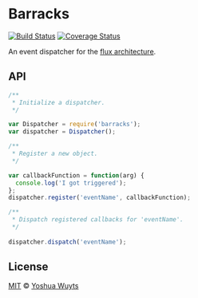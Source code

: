 # Barracks

[![Build Status](https://travis-ci.org/yoshuawuyts/barracks.svg)](https://travis-ci.org/yoshuawuyts/barracks)
[![Coverage Status](https://coveralls.io/repos/yoshuawuyts/barracks/badge.png?branch=master)](https://coveralls.io/r/yoshuawuyts/barracks?branch=master)

An event dispatcher for the [flux architecture](http://facebook.github.io/react/blog/2014/05/06/flux.html).

## API
````js
/**
 * Initialize a dispatcher.
 */

var Dispatcher = require('barracks');
var dispatcher = Dispatcher();

/**
 * Register a new object.
 */

var callbackFunction = function(arg) {
  console.log('I got triggered');
};
dispatcher.register('eventName', callbackFunction);

/**
 * Dispatch registered callbacks for 'eventName'.
 */
 
dispatcher.dispatch('eventName');
````

## License
[MIT](https://tldrlegal.com/license/mit-license) © [Yoshua Wuyts](yoshuawuyts.com)
